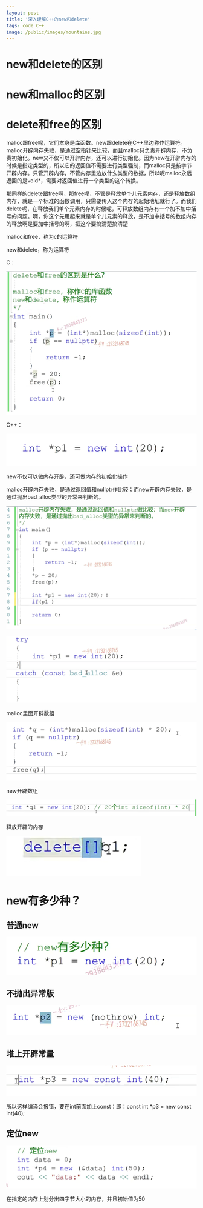 ```yaml
---
layout: post
title: '深入理解C++的new和delete'
tags: code C++
image: /public/images/mountains.jpg
---
```


# new和delete的区别

# new和malloc的区别

# delete和free的区别

malloc跟free呢，它们本身是库函数。new跟delete在C++里边称作运算符。malloc开辟内存失败，是通过空指针来比较，而且malloc只负责开辟内存，不负责初始化。new又不仅可以开辟内存，还可以进行初始化。因为new在开辟内存的时候是指定类型的，所以它的返回值不需要进行类型强制，而malloc只是按字节开辟内存。只管开辟内存，不管内存里边放什么类型的数据，所以呢malloc永远返回的是void*，需要对返回值进行一个类型的这个转换。

那同样的delete跟free啊，那free呢，不管是释放单个儿元素内存，还是释放数组内存，就是一个标准的函数调用，只需要传入这个内存的起始地址就行了。而我们delete呢，在释放我们单个元素内存的时候呢，可释放数组内存有一个加不加中括号的问题。啊，你这个先用起来就是单个儿元素的释放，是不加中括号的数组内存的释放啊是要加中括号的啊，把这个要搞清楚搞清楚





malloc和free，称为c的运算符

new和delete，称为运算符

C：

![image-20230923204047505](../../public/images/C++/2023-11-24_8/image-20230923204047505.png)

C++：

![image-20230923204142753](../../public/images/C++/2023-11-24_8/image-20230923204142753.png)

new不仅可以做内存开辟，还可做内存的初始化操作

malloc开辟内存失败，是通过返回值和nullptr作比较；而new开辟内存失败，是通过抛出bad_alloc类型的异常来判断的。

![image-20230923204340871](../../public/images/C++/2023-11-24_8/image-20230923204340871.png)

![image-20230923204719450](../../public/images/C++/2023-11-24_8/image-20230923204719450.png)



malloc里面开辟数组

![image-20230923204830619](../../public/images/C++/2023-11-24_8/image-20230923204830619.png)

new开辟数组

![image-20230923204923124](../../public/images/C++/2023-11-24_8/image-20230923204923124.png)

释放开辟的内存

![image-20230923205111803](../../public/images/C++/2023-11-24_8/image-20230923205111803.png)

# new有多少种？

## 普通new

![image-20230923210049082](../../public/images/C++/2023-11-24_8/image-20230923210049082.png)

## 不抛出异常版

![image-20230923210102005](../../public/images/C++/2023-11-24_8/image-20230923210102005.png)

## 堆上开辟常量

![image-20230923210144318](../../public/images/C++/2023-11-24_8/image-20230923210144318.png)

所以这样编译会报错，要在int前面加上const：即：const int *p3 = new const int(40);



## 定位new

![image-20230923210516523](../../public/images/C++/2023-11-24_8/image-20230923210516523.png)

在指定的内存上划分出四字节大小的内存，并且初始值为50
